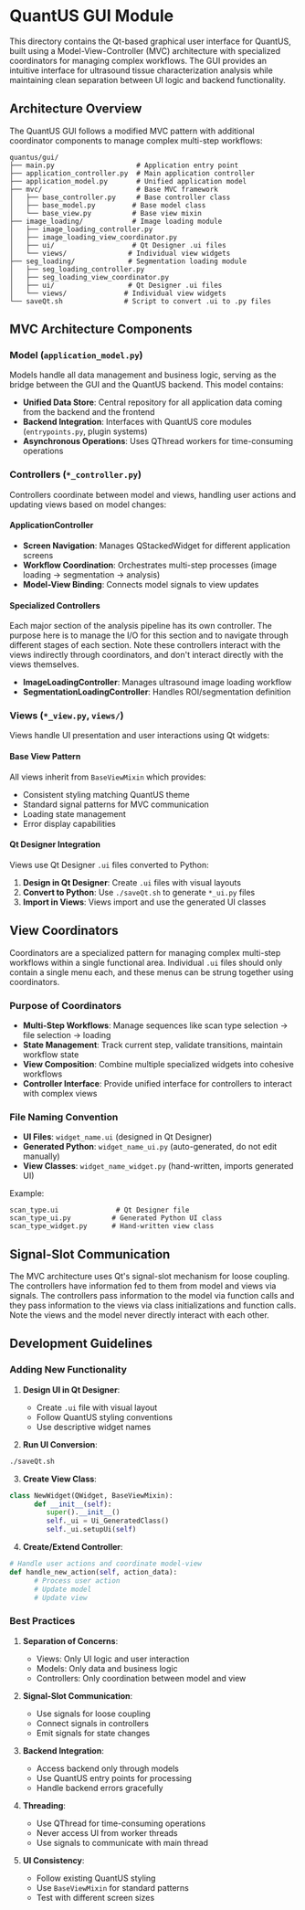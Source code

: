 # QuantUS GUI Module

This directory contains the Qt-based graphical user interface for QuantUS, built using a Model-View-Controller (MVC) architecture with specialized coordinators for managing complex workflows. The GUI provides an intuitive interface for ultrasound tissue characterization analysis while maintaining clean separation between UI logic and backend functionality.

## Architecture Overview

The QuantUS GUI follows a modified MVC pattern with additional coordinator components to manage complex multi-step workflows:

```
quantus/gui/
├── main.py                    # Application entry point
├── application_controller.py  # Main application controller
├── application_model.py       # Unified application model
├── mvc/                       # Base MVC framework
│   ├── base_controller.py     # Base controller class
│   ├── base_model.py         # Base model class  
│   └── base_view.py          # Base view mixin
├── image_loading/            # Image loading module
│   ├── image_loading_controller.py
│   ├── image_loading_view_coordinator.py
│   ├── ui/                   # Qt Designer .ui files
│   └── views/               # Individual view widgets
├── seg_loading/             # Segmentation loading module
│   ├── seg_loading_controller.py
│   ├── seg_loading_view_coordinator.py
│   ├── ui/                  # Qt Designer .ui files
│   └── views/              # Individual view widgets
└── saveQt.sh               # Script to convert .ui to .py files
```

## MVC Architecture Components

### Model (`application_model.py`)

Models handle all data management and business logic, serving as the bridge between the GUI and the QuantUS backend. This model contains:
- **Unified Data Store**: Central repository for all application data coming from the backend and the frontend
- **Backend Integration**: Interfaces with QuantUS core modules (`entrypoints.py`, plugin systems)
- **Asynchronous Operations**: Uses QThread workers for time-consuming operations

### Controllers (`*_controller.py`)

Controllers coordinate between model and views, handling user actions and updating views based on model changes:

#### **ApplicationController** 
- **Screen Navigation**: Manages QStackedWidget for different application screens
- **Workflow Coordination**: Orchestrates multi-step processes (image loading → segmentation → analysis)
- **Model-View Binding**: Connects model signals to view updates

#### **Specialized Controllers**
Each major section of the analysis pipeline has its own controller. The purpose here is to manage the I/O for this section and to navigate through different stages of each section. Note these controllers interact with the views indirectly through coordinators, and don't interact directly with the views themselves.
- **ImageLoadingController**: Manages ultrasound image loading workflow
- **SegmentationLoadingController**: Handles ROI/segmentation definition

### Views (`*_view.py`, `views/`)

Views handle UI presentation and user interactions using Qt widgets:

#### **Base View Pattern**
All views inherit from `BaseViewMixin` which provides:
- Consistent styling matching QuantUS theme
- Standard signal patterns for MVC communication
- Loading state management
- Error display capabilities

#### **Qt Designer Integration**
Views use Qt Designer `.ui` files converted to Python:

1. **Design in Qt Designer**: Create `.ui` files with visual layouts
2. **Convert to Python**: Use `./saveQt.sh` to generate `*_ui.py` files  
3. **Import in Views**: Views import and use the generated UI classes

## View Coordinators

Coordinators are a specialized pattern for managing complex multi-step workflows within a single functional area. Individual `.ui` files should only contain a single menu each, and these menus can be strung together using coordinators.

### **Purpose of Coordinators**
- **Multi-Step Workflows**: Manage sequences like scan type selection → file selection → loading
- **State Management**: Track current step, validate transitions, maintain workflow state
- **View Composition**: Combine multiple specialized widgets into cohesive workflows
- **Controller Interface**: Provide unified interface for controllers to interact with complex views

### **File Naming Convention**
- **UI Files**: `widget_name.ui` (designed in Qt Designer)
- **Generated Python**: `widget_name_ui.py` (auto-generated, do not edit manually)
- **View Classes**: `widget_name_widget.py` (hand-written, imports generated UI)

Example:
```
scan_type.ui              # Qt Designer file
scan_type_ui.py          # Generated Python UI class  
scan_type_widget.py      # Hand-written view class
```

## Signal-Slot Communication

The MVC architecture uses Qt's signal-slot mechanism for loose coupling. The controllers have information fed to them from model and views via signals. The controllers pass information to the model via function calls and they pass information to the views via class initializations and function calls. Note the views and the model never directly interact with each other.

## Development Guidelines

### **Adding New Functionality**

1. **Design UI in Qt Designer**:
   - Create `.ui` file with visual layout
   - Follow QuantUS styling conventions
   - Use descriptive widget names

2. **Run UI Conversion**:
```bash
./saveQt.sh
```

3. **Create View Class**:
```python
class NewWidget(QWidget, BaseViewMixin):
      def __init__(self):
         super().__init__()
         self._ui = Ui_GeneratedClass()
         self._ui.setupUi(self)
```
4. **Create/Extend Controller**:
```python
# Handle user actions and coordinate model-view
def handle_new_action(self, action_data):
      # Process user action
      # Update model
      # Update view
```

### **Best Practices**

1. **Separation of Concerns**:
   - Views: Only UI logic and user interaction
   - Models: Only data and business logic
   - Controllers: Only coordination between model and view

2. **Signal-Slot Communication**:
   - Use signals for loose coupling
   - Connect signals in controllers
   - Emit signals for state changes

3. **Backend Integration**:
   - Access backend only through models
   - Use QuantUS entry points for processing
   - Handle backend errors gracefully

4. **Threading**:
   - Use QThread for time-consuming operations
   - Never access UI from worker threads
   - Use signals to communicate with main thread

5. **UI Consistency**:
   - Follow existing QuantUS styling
   - Use `BaseViewMixin` for standard patterns
   - Test with different screen sizes

